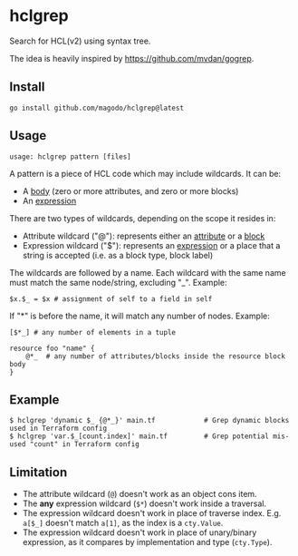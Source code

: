# hclgrep

Search for HCL(v2) using syntax tree.

The idea is heavily inspired by https://github.com/mvdan/gogrep.

## Install

    go install github.com/magodo/hclgrep@latest

## Usage

    usage: hclgrep pattern [files]

A pattern is a piece of HCL code which may include wildcards. It can be:

- A [body](https://github.com/hashicorp/hcl/blob/main/hclsyntax/spec.md#bodies) (zero or more attributes, and zero or more blocks)
- An [expression](https://github.com/hashicorp/hcl/blob/main/hclsyntax/spec.md#expressions)

There are two types of wildcards, depending on the scope it resides in:

- Attribute wildcard ("@"): represents either an [attribute](https://github.com/hashicorp/hcl/blob/main/hclsyntax/spec.md#attribute-definitions) or a [block](https://github.com/hashicorp/hcl/blob/main/hclsyntax/spec.md#blocks)
- Expression wildcard ("$"): represents an [expression](https://github.com/hashicorp/hcl/blob/main/hclsyntax/spec.md#expressions) or a place that a string is accepted (i.e. as a block type, block label)

The wildcards are followed by a name. Each wildcard with the same name must match the same node/string, excluding "_". Example:

    $x.$_ = $x # assignment of self to a field in self

If "*" is before the name, it will match any number of nodes. Example:

    [$*_] # any number of elements in a tuple

    resource foo "name" {
        @*_  # any number of attributes/blocks inside the resource block body
    }

## Example

```
$ hclgrep 'dynamic $_ {@*_}' main.tf            # Grep dynamic blocks used in Terraform config
$ hclgrep 'var.$_[count.index]' main.tf         # Grep potential mis-used "count" in Terraform config
```

## Limitation

- The attribute wildcard (`@`) doesn't work as an object cons item.
- The **any** expression wildcard (`$*`) doesn't work inside a traversal.
- The expression wildcard doesn't work in place of traverse index. E.g. `a[$_]` doesn't match `a[1]`, as the index is a `cty.Value`.
- The expression wildcard doesn't work in place of unary/binary expression, as it compares by implementation and type (`cty.Type`).
